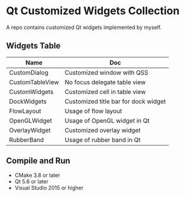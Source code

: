 # Qt Customized Widgets Collection

A repo contains customized Qt widgets implemented by myself.

## Widgets Table

Name | Doc
---- | ---
CustomDialog | Customized window with QSS
CustomTableView |  No focus delegate table view
CustomWidgets | Customized cell in table view
DockWidgets | Customized title bar for dock widget
FlowLayout | Usage of flow layout
OpenGLWidget | Usage of OpenGL widget in Qt
OverlayWidget | Customized overlay widget
RubberBand | Usage of rubber band in Qt

## Compile and Run

- CMake 3.8 or later
- Qt 5.6 or later
- Visual Studio 2015 or higher

